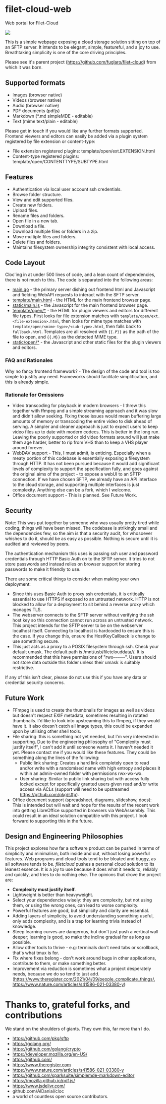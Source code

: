 # filet-cloud-web
Web portal for Filet-Cloud

![](filet-cloud-demo.gif)

This is a simple webpage exposing a cloud storage solution sitting on top of an SFTP server. It intends to be elegant, simple, featureful, and a joy to use. Breathtaking simplicity is one of the core driving principles.

Please see it's parent project (https://github.com/fuglaro/filet-cloud) from which it was born.

## Supported formats
* Images (browser native)
* Videos (browser native)
* Audio (browser native)
* PDF documents (pdfjs)
* Markdown (\*.md simpleMDE - editable)
* Text (mime text/plain - editable)

Please get in touch if you would like any further formats supported. Frontend viewers and editors can easily be added via a plugin system registered by file extension or content-type:
* File extension registered plugins: template/open/ext.EXTENSION.html
* Content-type registered plugins: template/open/CONTENTTYPE/SUBTYPE.html

## Features
* Authentication via local user account ssh credentials.
* Browse folder structure.
* View and edit supported files.
* Create new folders.
* Upload files.
* Rename files and folders.
* Open file in a new tab.
* Download a file.
* Download multiple files or folders in a zip.
* Move multiple files and folders.
* Delete files and folders.
* Maintains filesystem ownership integrity consistent with local access.

## Code Layout

Cloc'ing in at under 500 lines of code, and a lean count of dependencies, there is not much to this. The code is separated into the following areas:
* [main.go](https://github.com/fuglaro/filet-cloud-web/blob/main/main.go) - the primary server dishing out frontend html and Javascript and fielding WebAPI requests to interact with the SFTP server.
* [template/main.html](https://github.com/fuglaro/filet-cloud-web/blob/main/template/main.html) - the HTML for the main frontend browser page.
* [static/main.js](https://github.com/fuglaro/filet-cloud-web/blob/main/static/main.js) - the Javascript for the main frontend browser page.
* [template/open/\*](https://github.com/fuglaro/filet-cloud-web/tree/main/template/open) - the HTML for plugin viewers and editors for different file types. First looks for file extension matches with `template/open/ext.<file-extension>.html`, then looks for mime type matches with `template/open/<mime-type>/<sub-type>.html`, then falls back to `fallback.html`. Templates are all resolved with `{{.P}}` as the path of the file to open, and `{{.M}}` as the detected MIME type.
* [static/open/\*](https://github.com/fuglaro/filet-cloud-web/tree/main/static/open) - the Javascript and other static files for the plugin viewers and editors.

### FAQ and Rationales

Why no fancy frontend framework? - The design of the code and tool is too simple to justify any need. Frameworks should facilitate simplification, and this is already simple.

### Rationale for Omissions
* Video transcoding for playback in modern browsers - I threw this together with ffmpeg and a simple streaming approach and it was slow and didn't allow seeking. Fixing those issues would mean buffering large amounts of memory or transcoding the entire video to disk ahead of serving. A simpler and cleaner approach is just to expect users to keep video files up to date with modern codecs. This is better in the long run. Leaving the poorly supported or old video formats around will just make them age harder, better to rip from VHS than to keep a VHS player around forever.
* WebDAV support - This, I must admit, is enticing. Especially when a meaty portion of this codebase is essentially exposing a filesystem through HTTP. It has not been pursued because it would add significant levels of complexity to support the specification fully, and goes against the original aims of the project - to expose a webUI to an SFTP connection. If we have chosen SFTP, we already have an API interface to the cloud storage, and supporting multiple interfaces is just complexity. Anything else can be a fork, which I welcome.
* Office document support - This is planned. See Future Work.

## Security
Note: This was put together by someone who was usually pretty tired while coding, things will have been missed. The codebase is strikingly small and the dependencies few, so the aim is that a security audit, for whosoever whishes to do it, should be as easy as possible. Nothing is secure until it is audited and reviewed by peers.

The authentication mechanism this uses is passing ssh user and password credentials through HTTP Basic Auth on to the SFTP server. It tries to not store passwords and instead relies on browser support for storing passwords to make it friendly to use.

There are some critical things to consider when making your own deployment:
* Since this uses Basic Auth to proxy ssh credentials, it is critically essential to use HTTPS if exposed to an untrusted network. HTTP is not blocked to allow for a deployment to sit behind a reverse proxy which manages TLS.
* The webserver connects to the SFTP server without verifying the ssh host key so this connection cannot run across an untrusted network. This project intends for the SFTP server to be on the webserver localhost itself. Connecting to localhost is hardcoded to ensure this is the case. If you change this, ensure the HostKeyCallback is change to use something secure.
* This just acts as a proxy to a POSIX filesystem through ssh. Check your default umask. The default path is /mnt/usb/filetclouddata/<username>/. It is recommended that this have permissions of "rwx------". Users should not store data outside this folder unless their umask is suitably restrictive.

If any of this isn't clear, please do not use this if you have any data or credential security concerns.

## Future Work
* FFmpeg is used to create the thumbnails for images as well as videos but doesn't respect EXIF metadata, sometimes resulting in rotated thumbnails. I'd like to look into upstreaming this to ffmpeg, if they would have it. It also doesn't catch all image types, this could be expanded upon by utilising other shell tools.
* File sharing: this is something not yet needed, but I'm very interested in supporting. Due to the engineering philosophy of "Complexity must justify itself", I can't add it until someone wants it. I haven't needed it yet. Please contact me if you would like these features. They could be something along the lines of the following:
	* Public link sharing: Creates a hard link completely open to read and/or write with a randomised name with high entropy and places it within an admin-owned folder with permissions rwx-wx-wx.
	* User sharing: Similar to public link sharing but with access fully locked except for specifically granted users given read and/or write access via ACLs (support will need to be upstreamed https://github.com/pkg/sftp).
* Office document support (spreadsheet, diagrams, slideshow, docs): This is intended but will wait and hope for the results of the recent work into getting LibreOffice supported in browsers via WebAssembly. This could result in an ideal solution compatible with this project. I look forward to supporting this in the future.

## Design and Engineering Philosophies
This project explores how far a software product can be pushed in terms of simplicity and minimalism, both inside and out, without losing powerful features. Web programs and cloud tools tend to be bloated and buggy, as all software tends to be. *filetcloud* pushes a personal cloud solution to its leanest essence. It is a joy to use because it does what it needs to, reliably and quickly, and tries to do nothing else. The opinions that drove the project are:

* **Complexity must justify itself**.
* Lightweight is better than heavyweight.
* Select your dependencies wisely: they are complexity, but not using them, or using the wrong ones, can lead to worse complexity.
* Powerful features are good, but simplicity and clarity are essential.
* Adding layers of simplicity, to avoid understanding something useful, only adds complexity, and is a trap for learning trivia instead of knowledge.
* Steep learning curves are dangerous, but don't just push a vertical wall deeper; learning is good, so make the incline gradual for as long as possible.
* Allow other tools to thrive - e.g: terminals don't need tabs or scrollback, that's what tmux is for.
* Fix where fixes belong - don't work around bugs in other applications, contribute to them, or make something better.
* Improvement via reduction is sometimes what a project desperately needs, because we do so tend to just add. (https://www.theregister.com/2021/04/09/people_complicate_things/, https://www.nature.com/articles/s41586-021-03380-y)

# Thanks to, grateful forks, and contributions
We stand on the shoulders of giants. They own this, far more than I do.

* https://github.com/pkg/sftp
* https://golang.org/
* https://github.com/golang/crypto
* https://developer.mozilla.org/en-US/
* https://github.com/
* https://www.theregister.com
* https://www.nature.com/articles/s41586-021-03380-y
* https://github.com/sparksuite/simplemde-markdown-editor
* https://mozilla.github.io/pdf.js/
* https://www.jsdelivr.com/
* github.com/AlDanial/cloc
* a world of countless open source contributors.
